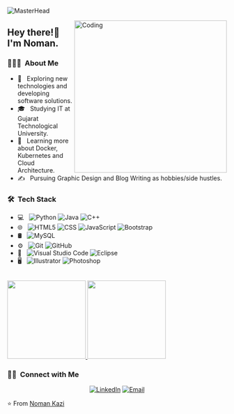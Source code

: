 ![MasterHead](https://cdn.dribbble.com/users/10356139/screenshots/17220903/media/9aac823408e32229faafcf9d25fe687b.png?compress=1&resize=1600x1200&vertical=top)

<img align="right" alt="Coding" width="350" src="https://cdn.dribbble.com/users/45010/screenshots/14281687/media/79f87d23670e2144bd2d5e2742185c8e.png?compress=1&resize=1600x1200&vertical=top">

<h2> Hey there!👋 I'm Noman.</h2>

<h3> 👨🏻‍💻 &nbsp;About Me </h3>

- 🤔 &nbsp; Exploring new technologies and developing software solutions.
- 🎓 &nbsp; Studying IT at Gujarat Technological University.
- 🌱 &nbsp; Learning more about Docker, Kubernetes and Cloud Architecture.
- ✍️ &nbsp; Pursuing Graphic Design and Blog Writing as hobbies/side hustles.

<h3> 🛠 &nbsp;Tech Stack</h3>

- 💻 &nbsp;
  ![Python](https://img.shields.io/badge/-Python-333333?style=flat&logo=python)
  ![Java](https://img.shields.io/badge/-Java-333333?style=flat&logo=Java&logoColor=007396)
  ![C++](https://img.shields.io/badge/-C++-333333?style=flat&logo=C%2B%2B&logoColor=00599C)
- 🌐 &nbsp;
  ![HTML5](https://img.shields.io/badge/-HTML5-333333?style=flat&logo=HTML5)
  ![CSS](https://img.shields.io/badge/-CSS-333333?style=flat&logo=CSS3&logoColor=1572B6)
  ![JavaScript](https://img.shields.io/badge/-JavaScript-333333?style=flat&logo=javascript)
  ![Bootstrap](https://img.shields.io/badge/-Bootstrap-333333?style=flat&logo=bootstrap&logoColor=563D7C)
- 🛢 &nbsp;
  ![MySQL](https://img.shields.io/badge/-MySQL-333333?style=flat&logo=mysql)
- ⚙️ &nbsp;
  ![Git](https://img.shields.io/badge/-Git-333333?style=flat&logo=git)
  ![GitHub](https://img.shields.io/badge/-GitHub-333333?style=flat&logo=github)
- 🔧 &nbsp;
  ![Visual Studio Code](https://img.shields.io/badge/-Visual%20Studio%20Code-333333?style=flat&logo=visual-studio-code&logoColor=007ACC)
  ![Eclipse](https://img.shields.io/badge/-Eclipse-333333?style=flat&logo=eclipse-ide&logoColor=2C2255)
- 🖥 &nbsp;
  ![Illustrator](https://img.shields.io/badge/-Illustrator-333333?style=flat&logo=adobe-illustrator)
  ![Photoshop](https://img.shields.io/badge/-Photoshop-333333?style=flat&logo=adobe-photoshop)

<br/>

<a href="https://github.com/iamnomankazi">
  <img height="180em" src="https://github-readme-stats.vercel.app/api?username=iamnomankazi&theme=buefy&show_icons=true" />
  <img height="180em" src="https://github-readme-stats.vercel.app/api/top-langs/?username=iamnomankazi&theme=buefy&layout=compact" />
</a>

<br/>

<h3> 🤝🏻 &nbsp;Connect with Me </h3>

<p align="center">
<a href="https://www.linkedin.com/in/nomankazi/"><img alt="LinkedIn" src="https://img.shields.io/badge/LinkedIn-Noman%20Kazi-blue?style=flat-square&logo=linkedin"></a>
<a href="nomankazi739@gmail.com"><img alt="Email" src="https://img.shields.io/badge/Email-nomankazi739@gmail.com-blue?style=flat-square&logo=gmail"></a>
</p>

⭐️ From [Noman Kazi](https://github.com/iamnomankazi)
